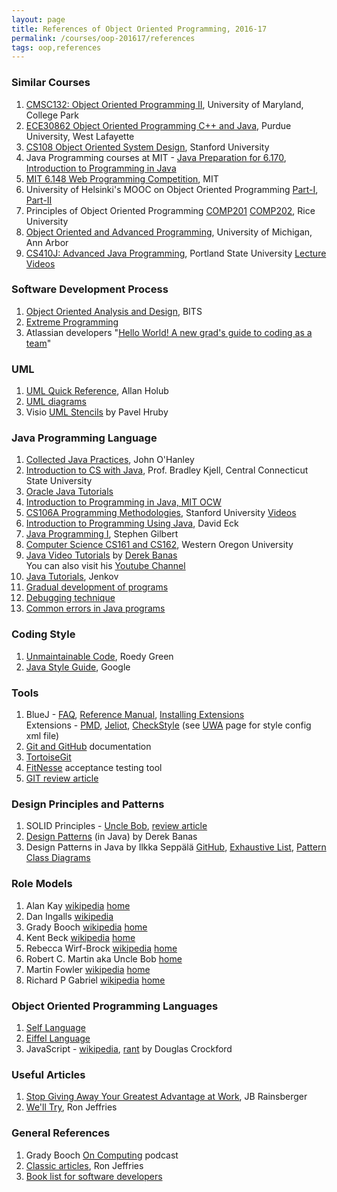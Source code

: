 ```yaml
---
layout: page
title: References of Object Oriented Programming, 2016-17
permalink: /courses/oop-201617/references
tags: oop,references
---
```


### Similar Courses ###

1. [CMSC132: Object Oriented Programming II](https://www.cs.umd.edu/class/summer2013/cmsc132/), University of Maryland, College Park
2. [ECE30862 Object Oriented Programming C++ and Java](https://engineering.purdue.edu/~smidkiff/ece30862/), Purdue University, West Lafayette
3. [CS108 Object Oriented System Design](http://web.stanford.edu/class/cs108/), Stanford University
4. Java Programming courses at MIT - [Java Preparation for 6.170](http://ocw.mit.edu/courses/electrical-engineering-and-computer-science/6-092-java-preparation-for-6-170-january-iap-2006/), [Introduction to Programming in Java](http://ocw.mit.edu/courses/electrical-engineering-and-computer-science/6-092-introduction-to-programming-in-java-january-iap-2010/)
5. [MIT 6.148 Web Programming Competition](http://6.470.scripts.mit.edu/2015/), MIT
6. University of Helsinki's MOOC on Object Oriented Programming [Part-I](http://mooc.fi/courses/2013/programming-part-1/), [Part-II](http://mooc.fi/courses/2013/programming-part-2/)
7. Principles of Object Oriented Programming [COMP201](https://www.clear.rice.edu/comp201/08-spring/) [COMP202](https://www.clear.rice.edu/comp202/08-fall/), Rice University
8. [Object Oriented and Advanced Programming](http://www.umich.edu/~eecs381/), University of Michigan, Ann Arbor
9. [CS410J: Advanced Java Programming](http://web.cecs.pdx.edu/~whitlock/), Portland State University [Lecture Videos](https://www.youtube.com/watch?v=ejSNwe2yVCU&list=PLyM7S4CZk9WOXJlCWG-wDBQCPtR7AUYho&index=1)

### Software Development Process ###

1. [Object Oriented Analysis and Design](http://vu.bits-pilani.ac.in/Ooad/Coursestead.htm), BITS
2. [Extreme Programming](http://c2.com/cgi/wiki?ExtremeProgramming)
3. Atlassian developers "[Hello World! A new grad's guide to coding as a team](http://blogs.atlassian.com/wp-content/uploads/HelloWorldEbook.pdf)"

### UML ###

1. [UML Quick Reference](http://www.holub.com/goodies/uml/index.html), Allan Holub
2. [UML diagrams](http://www.uml-diagrams.org/)
3. Visio [UML Stencils](http://softwarestencils.com/uml/index.html) by Pavel Hruby

### Java Programming Language ###

1. [Collected Java Practices](http://www.javapractices.com/), John O'Hanley
2. [Introduction to CS with Java](http://www.wou.edu/las/cs/csclasses/JavaTutorial/cs151java.html), Prof. Bradley Kjell, Central Connecticut State University
3. [Oracle Java Tutorials](http://docs.oracle.com/javase/tutorial/java/index.html)
4. [Introduction to Programming in Java, MIT OCW](http://ocw.mit.edu/courses/electrical-engineering-and-computer-science/6-092-introduction-to-programming-in-java-january-iap-2010/)
5. [CS106A Programming Methodologies](http://web.stanford.edu/class/cs106a/), Stanford University [Videos](https://www.youtube.com/watch?v=KkMDCCdjyW8)
6. [Introduction to Programming Using Java](http://math.hws.edu/javanotes/), David Eck
7. [Java Programming I](http://faculty.orangecoastcollege.edu/sgilbert/CS170SU15/index.html), Stephen Gilbert
8. [Computer Science CS161 and CS162](http://www.wou.edu/las/cs/csclasses/), Western Oregon University
9. [Java Video Tutorials](http://www.newthinktank.com/videos/java-video-tutorial/) by [Derek Banas](http://www.newthinktank.com/)  
You can also visit his [Youtube Channel](https://www.youtube.com/user/derekbanas)
10. [Java Tutorials](http://tutorials.jenkov.com/), Jenkov
11. [Gradual development of programs](http://www.csd.uoc.gr/~hy252/references/develop.pdf)
12. [Debugging technique](http://www.csd.uoc.gr/~hy252/references/debug.pdf)
13. [Common errors in Java programs](http://www.csd.uoc.gr/~hy252/references/JavaErrors.pdf)

### Coding Style ###

1. [Unmaintainable Code](http://mindprod.com/jgloss/unmain.html), Roedy Green
2. [Java Style Guide](https://google.github.io/styleguide/javaguide.html), Google

### Tools ###

1. BlueJ - [FAQ](http://www.bluej.org/faq.html), [Reference Manual](https://www.bluej.org/doc/bluej-ref-manual.pdf), [Installing Extensions](https://www.bluej.org/extensions/extensions.html)  
Extensions - [PMD](https://pmd.github.io/), [Jeliot](http://cs.joensuu.fi/jeliot/downloads/bluej.php), [CheckStyle](http://sourceforge.net/projects/bluejcheckstyle/files/OldFiles/) (see [UWA](http://teaching.csse.uwa.edu.au/units/CITS1001/resources.php) page for style config xml file)
2. [Git and GitHub](https://help.github.com/) documentation
3. [TortoiseGit](https://tortoisegit.org/)
4. [FitNesse](http://fitnesse.org) acceptance testing tool
5. [GIT review article](http://www.codemag.com/article/1008091)

### Design Principles and Patterns ###

1. SOLID Principles - [Uncle Bob](http://butunclebob.com/ArticleS.UncleBob.PrinciplesOfOod), [review article](http://www.codemag.com/article/1001061)
2. [Design Patterns](http://www.newthinktank.com/videos/design-patterns-tutorial/) (in Java) by Derek Banas
3. Design Patterns in Java by Ilkka Seppälä [GitHub](https://github.com/iluwatar/java-design-patterns), [Exhaustive List](http://iluwatar.github.io/java-design-patterns/), [Pattern Class Diagrams](http://iluwatar.github.io/java-design-patterns/patterns/)

### Role Models ###

1. Alan Kay [wikipedia](https://en.wikipedia.org/wiki/Alan_Kay) [home](http://www.vpri.org/html/people/founders.htm)
2. Dan Ingalls [wikipedia](https://en.wikipedia.org/wiki/Daniel_Henry_Holmes_Ingalls_Jr.)
3. Grady Booch [wikipedia](https://en.wikipedia.org/wiki/Grady_Booch) [home](http://researcher.watson.ibm.com/researcher/view.php?person=us-gbooch)
4. Kent Beck [wikipedia](https://en.wikipedia.org/wiki/Kent_Beck) [home](http://c2.com/cgi/wiki?KentBeck)
5. Rebecca Wirf-Brock [wikipedia](https://en.wikipedia.org/wiki/Rebecca_Wirfs-Brock) [home](http://www.wirfs-brock.com/)
6. Robert C. Martin aka Uncle Bob [home](https://github.com/unclebob)
7. Martin Fowler [wikipedia](https://en.wikipedia.org/wiki/Martin_Fowler) [home](http://martinfowler.com/)
8. Richard P Gabriel [wikipedia](https://en.wikipedia.org/wiki/Richard_P._Gabriel) [home](http://www.dreamsongs.com)

### Object Oriented Programming Languages ###

1. [Self Language](http://www.selflanguage.org/)
2. [Eiffel Language](https://www.eiffel.org/)
3. JavaScript - [wikipedia](https://en.wikipedia.org/wiki/JavaScript), [rant](http://javascript.crockford.com/javascript.html) by Douglas Crockford

### Useful Articles ###

1. [Stop Giving Away Your Greatest Advantage at Work](http://blog.jbrains.ca/permalink/stop-giving-away-your-greatest-advantage-at-work), JB Rainsberger
2. [We'll Try](http://ronjeffries.com/xprog/articles/well_try/), Ron Jeffries

### General References ###

1. Grady Booch [On Computing](http://www.computer.org/web/computingnow/oncomputing) podcast
3. [Classic articles](http://ronjeffries.com/categories/classics/), Ron Jeffries
4. [Book list for software developers](https://medium.com/javascript-scene/the-software-developer-s-library-a-treasure-trove-of-books-for-people-who-love-code-f9bc92c7883b)
